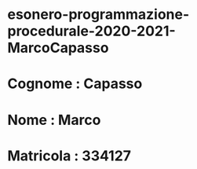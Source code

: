 # esonero-programmazione-procedurale-2020-2021-MarcoCapasso
# Cognome : Capasso
# Nome : Marco
# Matricola : 334127
